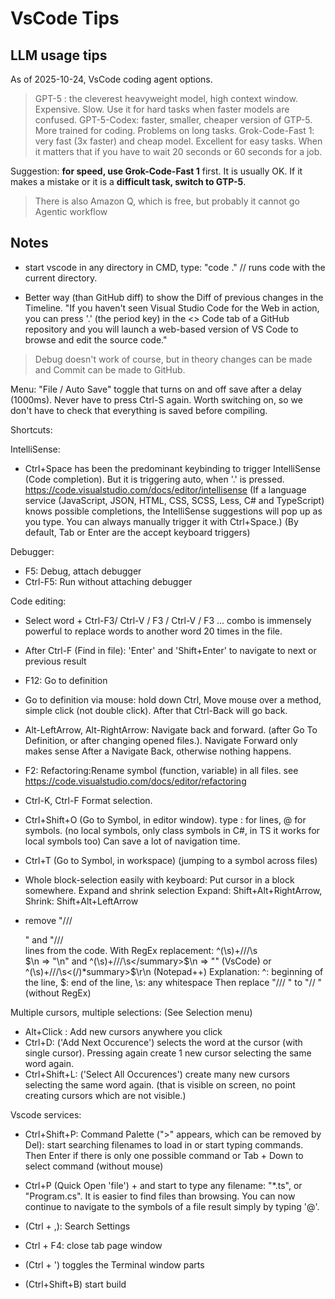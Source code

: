 # VsCode Tips

## LLM usage tips

As of 2025-10-24, VsCode coding agent options.
>GPT-5 : the cleverest heavyweight model, high context window. Expensive. Slow. Use it for hard tasks when faster models are confused.
>GPT-5-Codex: faster, smaller, cheaper version of GTP-5. More trained for coding. Problems on long tasks.
>Grok-Code-Fast 1: very fast (3x faster) and cheap model. Excellent for easy tasks. When it matters that if you have to wait 20 seconds or 60 seconds for a job.

Suggestion: **for speed, use Grok-Code-Fast 1** first. It is usually OK. If it makes a mistake or it is a **difficult task, switch to GTP-5**.

>There is also Amazon Q, which is free, but probably it cannot go Agentic workflow

## Notes
- start vscode in any directory in CMD, type: "code ."  // runs code with the current directory.

- Better way (than GitHub diff) to show the Diff of previous changes in the Timeline.
"If you haven't seen Visual Studio Code for the Web in action, you can press '.' (the period key) in the <> Code tab of a GitHub repository 
and you will launch a web-based version of VS Code to browse and edit the source code."
>Debug doesn't work of course, but in theory changes can be made and Commit can be made to GitHub.

Menu: "File / Auto Save" toggle that turns on and off save after a delay (1000ms). Never have to press Ctrl-S again. Worth switching on, so we don't have to check that everything is saved before compiling.

Shortcuts:

IntelliSense:
- Ctrl+Space has been the predominant keybinding to trigger IntelliSense (Code completion). But it is triggering auto, when '.' is pressed. https://code.visualstudio.com/docs/editor/intellisense
(If a language service (JavaScript, JSON, HTML, CSS, SCSS, Less, C# and TypeScript) knows possible completions, the IntelliSense suggestions will pop up as you type. You can always manually trigger it with Ctrl+Space.)
(By default, Tab or Enter are the accept keyboard triggers)

Debugger:
- F5: Debug, attach debugger
- Ctrl-F5: Run without attaching debugger

Code editing:
- Select word + Ctrl-F3/ Ctrl-V / F3 / Ctrl-V / F3 ... combo is immensely powerful to replace words to another word 20 times in the file.
- After Ctrl-F (Find in file): 'Enter' and 'Shift+Enter' to navigate to next or previous result
- F12: Go to definition
- Go to definition via mouse: hold down Ctrl, Move mouse over a method, simple click (not double click). After that Ctrl-Back will go back.
- Alt-LeftArrow, Alt-RightArrow: Navigate back and forward. (after Go To Definition, or after changing opened files.). Navigate Forward only makes sense After a Navigate Back, otherwise nothing happens.
- F2: Refactoring:Rename symbol (function, variable) in all files. see https://code.visualstudio.com/docs/editor/refactoring
- Ctrl-K, Ctrl-F Format selection.

- Ctrl+Shift+O (Go to Symbol, in editor window). type : for lines, @ for symbols. (no local symbols, only class symbols in C#, in TS it works for local symbols too) Can save a lot of navigation time.
- Ctrl+T (Go to Symbol, in workspace) (jumping to a symbol across files)
- Whole block-selection easily with keyboard: Put cursor in a block somewhere. Expand and shrink selection  Expand: Shift+Alt+RightArrow, Shrink: Shift+Alt+LeftArrow

- remove "/// <summary>" and "/// </summary> lines from the code.
    With RegEx replacement: ^(\s)+///\s<summary>$\n => "\n" and ^(\s)+///\s</summary>$\n => ""  (VsCode) 
        or ^(\s)+///\s<(/)*summary>$\r\n (Notepad++)
    Explanation: ^: beginning of the line, $: end of the line, \s: any whitespace
    Then replace "/// " to "// " (without RegEx)

Multiple cursors, multiple selections: (See Selection menu)
- Alt+Click : Add new cursors anywhere you click
- Ctrl+D: ('Add Next Occurence') selects the word at the cursor (with single cursor). Pressing again create 1 new cursor selecting the same word again.
- Ctrl+Shift+L: ('Select All Occurences') create many new cursors selecting the same word again. (that is visible on screen, no point creating cursors which are not visible.)

Vscode services:
- Ctrl+Shift+P: Command Palette (">" appears, which can be removed by Del): start searching filenames to load in or start typing commands. Then Enter if there is only one possible command or Tab + Down to select command (without mouse)
- Ctrl+P (Quick Open 'file') + and start to type any filename: "*.ts", or "Program.cs". It is easier to find files than browsing. You can now continue to navigate to the symbols of a file result simply by typing '@'.

- (Ctrl + ,): Search Settings
- Ctrl + F4: close tab page window
- (Ctrl + ') toggles the Terminal window parts
- (Ctrl+Shift+B) start build